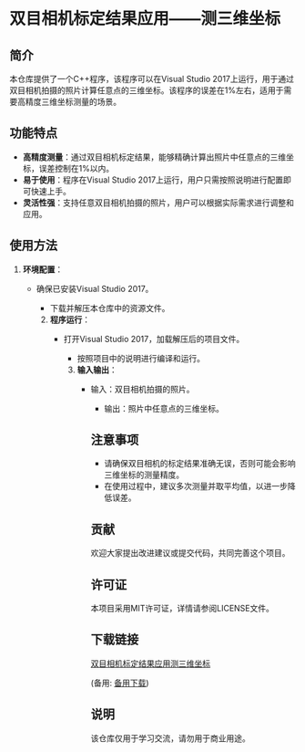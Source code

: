 # 双目相机标定结果应用——测三维坐标

## 简介

本仓库提供了一个C++程序，该程序可以在Visual Studio 2017上运行，用于通过双目相机拍摄的照片计算任意点的三维坐标。该程序的误差在1%左右，适用于需要高精度三维坐标测量的场景。

## 功能特点

- **高精度测量**：通过双目相机标定结果，能够精确计算出照片中任意点的三维坐标，误差控制在1%以内。
- **易于使用**：程序在Visual Studio 2017上运行，用户只需按照说明进行配置即可快速上手。
- **灵活性强**：支持任意双目相机拍摄的照片，用户可以根据实际需求进行调整和应用。

## 使用方法

1. **环境配置**：
   - 确保已安装Visual Studio 2017。
      - 下载并解压本仓库中的资源文件。

      2. **程序运行**：
         - 打开Visual Studio 2017，加载解压后的项目文件。
            - 按照项目中的说明进行编译和运行。

            3. **输入输出**：
               - 输入：双目相机拍摄的照片。
                  - 输出：照片中任意点的三维坐标。

                  ## 注意事项

                  - 请确保双目相机的标定结果准确无误，否则可能会影响三维坐标的测量精度。
                  - 在使用过程中，建议多次测量并取平均值，以进一步降低误差。

                  ## 贡献

                  欢迎大家提出改进建议或提交代码，共同完善这个项目。

                  ## 许可证

                  本项目采用MIT许可证，详情请参阅LICENSE文件。

                  ## 下载链接
                  [双目相机标定结果应用测三维坐标]() 

                  (备用: [备用下载](https://pan.baidu.com/s/1R1Pli75bBaHtRM1bmnPH6g?pwd=1234))

                  ## 说明

                  该仓库仅用于学习交流，请勿用于商业用途。

